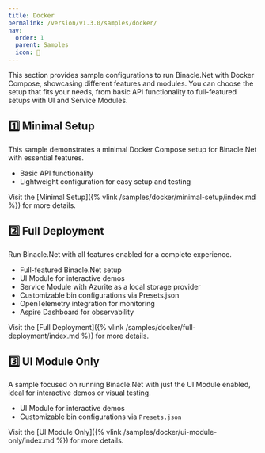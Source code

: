 ```yaml
---
title: Docker
permalink: /version/v1.3.0/samples/docker/
nav:
  order: 1
  parent: Samples
  icon: 🐳
---
```


This section provides sample configurations to run Binacle.Net with Docker Compose, 
showcasing different features and modules. 
You can choose the setup that fits your needs, from basic API functionality to full-featured setups with UI and Service Modules.

## 1️⃣ Minimal Setup
This sample demonstrates a minimal Docker Compose setup for Binacle.Net with essential features.

- Basic API functionality
- Lightweight configuration for easy setup and testing

Visit the [Minimal Setup]({% vlink /samples/docker/minimal-setup/index.md %}) for more details.

## 2️⃣ Full Deployment
Run Binacle.Net with all features enabled for a complete experience.

- Full-featured Binacle.Net setup
- UI Module for interactive demos
- Service Module with Azurite as a local storage provider
- Customizable bin configurations via Presets.json
- OpenTelemetry integration for monitoring
- Aspire Dashboard for observability

Visit the [Full Deployment]({% vlink /samples/docker/full-deployment/index.md %}) for more details.

## 3️⃣ UI Module Only
A sample focused on running Binacle.Net with just the UI Module enabled, ideal for interactive demos or visual testing.

- UI Module for interactive demos
- Customizable bin configurations via `Presets.json`

Visit the [UI Module Only]({% vlink /samples/docker/ui-module-only/index.md %}) for more details.

